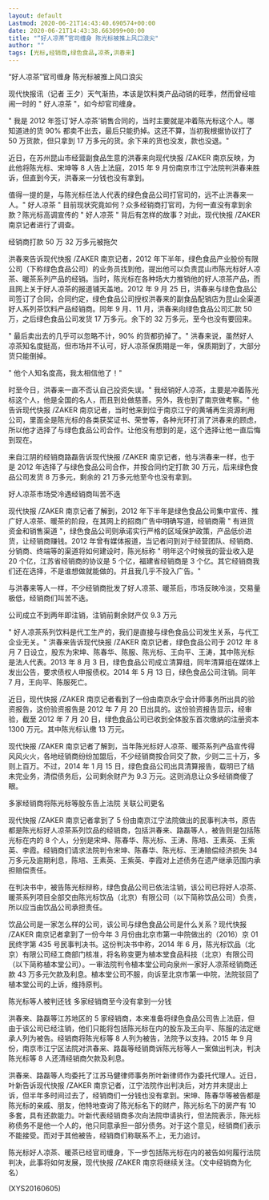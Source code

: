 ```yaml
---
layout: default
Lastmod: 2020-06-21T14:43:40.690574+00:00
date: 2020-06-21T14:43:38.663099+00:00
title: "“好人凉茶”官司缠身 陈光标被推上风口浪尖"
author: ""
tags: [光标,经销商,绿色食品,凉茶,洪春来]
---
```


“好人凉茶”官司缠身 陈光标被推上风口浪尖

现代快报讯（记者 王夕）天气渐热，本该是饮料类产品动销的旺季，然而曾经喧闹一时的 " 好人凉茶 "，如今却官司缠身。

" 我是 2012 年签订‘好人凉茶’销售合同的，当时主要就是冲着陈光标这个人。哪知道进的货 90% 都卖不出去，最后只能扔掉。这还不算，当初我根据协议打了 50 万货款，但只拿到 17 万多元的货。余下来的货也没发，款也没退。"

近日，在苏州昆山市经营副食品生意的洪春来向现代快报 /ZAKER 南京反映，为此他将陈光标、宋坤等 8 人告上法庭，2015 年 9 月份南京市江宁法院判洪春来胜诉，但直到今天，洪春来一分钱也没有拿到。

值得一提的是，与陈光标任法人代表的绿色食品公司打官司的，远不止洪春来一人。" 好人凉茶 " 目前现状究竟如何？众多经销商打官司，为何一直没有拿到余款？陈光标高调宣传的 " 好人凉茶 " 背后有怎样的故事？对此，现代快报 /ZAKER 南京记者进行了调查。

经销商打款 50 万 32 万多元被拖欠

洪春来告诉现代快报 /ZAKER 南京记者，2012 年下半年，绿色食品产业股份有限公司（下称绿色食品公司）的业务员找到他，提出他可以负责昆山市陈光标好人凉茶、暖茶系列产品的经销。当时，陈光标在各种场大力推销他的好人凉茶产品，而且网上关于好人凉茶的报道铺天盖地。2012 年 9 月 25 日，洪春来与绿色食品公司签订了合同，合同约定，绿色食品公司授权洪春来的副食品配销店为昆山全渠道好人系列茶饮料产品经销商。同年 9 月、11 月，洪春来向绿色食品公司汇款 50 万，之后绿色食品公司发货 17 万多元。余下的 32 万多元，至今也没有要回来。

" 最后卖出去的几乎可以忽略不计，90% 的货都扔掉了。" 洪春来说，虽然好人凉茶知名度挺高，但市场并不认可，好人凉茶保质期是一年，保质期到了，大部分货只能倒掉。

" 他个人知名度高，我太相信他了！"

时至今日，洪春来一直不否认自己投资失误。" 我经销好人凉茶，主要是冲着陈光标这个人，他是全国的名人，而且到处做慈善。另外，我也到了南京做考察。" 他告诉现代快报 /ZAKER 南京记者，当时他来到位于南京江宁的黄埔再生资源利用公司，里面全是陈光标的各类获奖证书、荣誉等，各种光环打消了洪春来的顾虑，所以他才选择了与绿色食品公司合作。让他没有想到的是，这个选择让他一直后悔到现在。

来自江阴的经销商路磊告诉现代快报 /ZAKER 南京记者，他与洪春来一样，也于是 2012 年选择了与绿色食品公司合作，并按合同约定打款 30 万元，后来绿色食品公司发货 8 万多元，剩余的 21 万多元他至今也没有拿到。

好人凉茶市场受冷遇经销商叫苦不迭

现代快报 /ZAKER 南京记者了解到，2012 年下半年是绿色食品公司集中宣传、推广好人凉茶、暖茶的阶段，在其网上的招商广告中明确写道，经销商需 " 有进货资金和销售渠道 "，绿色食品公司则承诺实行严格的区域保护政策，产品低价进货，让经销商赚钱。2012 年曾有媒体报道，当记者问到对于经营团队、经销商、分销商、终端等的渠道将如何建设时，陈光标称 " 明年这个时候我的营业收入是 20 个亿，江苏省经销商的协议是 5 个亿，福建省经销商是 3 个亿。其它经销商我们还在选择，不是谁想做就能做的。并且我几乎不投入广告。"

与洪春来等人一样，不少经销商批发了好人凉茶、暖茶后，市场反映冷淡，交易量极低，经销商们叫苦不迭。

公司成立不到两年即注销，注销前剩余财产仅 9.3 万元

" 好人凉茶系列饮料是代工生产的，我们是直接与绿色食品公司发生关系，与代工企业无关。" 洪春来告诉现代快报 /ZAKER 南京记者，绿色食品公司于 2012 年 8 月 7 日设立，股东为宋坤、陈春华、陈服、陈光标、王向平、王涛，其中陈光标是法人代表。2013 年 8 月 3 日，绿色食品公司成立清算组，同年清算组在媒体上发出公告，要求债权人申报债权。2014 年 5 月 13 日，绿色食品公司注销。同年 7 月，王向平、陈服死亡。

近日，现代快报 /ZAKER 南京记者看到了一份由南京永宁会计师事务所出具的验资报告，这份验资报告是 2012 年 7 月 20 日出具的。这份验资报告显示，经审验，截至 2012 年 7 月 20 日，绿色食品公司已收到全体股东首次缴纳的注册资本 1300 万元。其中陈光标认缴 13 万元。

现代快报 /ZAKER 南京记者了解到，当年陈光标好人凉茶、暖茶系列产品宣传得风风火火，各地经销商纷纷加盟后，不少经销商按合同交了款，少则二三十万，多则上百万。不过，2014 年 1 月 15 日，绿色食品公司出具清算报告，载明已了结未完业务，清偿债务后，公司剩余财产为 9.3 万元。这则消息让众多经销商傻了眼。

多家经销商将陈光标等股东告上法院 关联公司更名

现代快报 /ZAKER 南京记者拿到了 5 份由南京江宁法院做出的民事判决书，原告都是陈光标好人凉茶系列饮品的经销商，包括洪春来、路磊等人，被告则是包括陈光标在内的 8 个人，分别是宋坤、陈春华、陈光标、王涛、陈培、王素英、王紫英、李霞。经销商们请求法院判令宋坤、陈春华、陈光标、王涛赔偿经济损失 34 万多元及逾期利息，陈培、王素英、王紫英、李霞对上述债务在遗产继承范围内承担赔偿责任。

在判决书中，被告陈光标辩称，绿色食品公司已依法注销，该公司已将好人凉茶、暖茶系列项目全部交由陈光标饮品（北京）有限公司（以下简称饮品公司）负责，所以应当由饮品公司承担责任。

饮品公司是一家怎么样的公司，该公司与绿色食品公司是什么关系？现代快报 /ZAKER 南京记者拿到了一份今年 3 月份由北京市第一中院做出的（2016）京 01 民终字第 435 号民事判决书。这份判决书中称，2014 年 6 月，陈光标饮品（北京）有限公司经工商部门核准，将名称变更为植本堂食品科技（北京）有限公司（以下简称植本堂公司）。一审法院判令植本堂公司向泉州一家好人凉茶经销商还款 43 万多元欠款及利息。植本堂公司不服，向诉至北京市第一中院，法院驳回了植本堂公司的上诉，维持原判。

陈光标等人被判还钱 多家经销商至今没有拿到一分钱

洪春来、路磊等江苏地区的 5 家经销商，本来准备将绿色食品公司告上法庭，但由于该公司已经注销，他们只能将包括陈光标在内的股东及王向平、陈服的法定继承人列为被告。经销商将陈光标等 8 人列为被告，法院予以支持。2015 年 9 月份，南京市江宁区法院对洪春来、路磊等经销商诉陈光标等人一案做出判决，判决陈光标等 8 人还清经销商欠款及利息。

洪春来、路磊等人均委托了江苏马健律师事务所叶新律师作为委托代理人。近日，叶新告诉现代快报 /ZAKER 南京记者，江宁法院作出判决后，对方并未提出上诉，但半年多时间过去了，经销商们一分钱也没有拿到。宋坤、陈春华等被告都是陈光标的亲戚、朋友，他特地查询了陈光标名下的财产，陈光标名下的房产有 10 多套，具有还款能力。叶新代表经销商多次向法院申请执行，但法院表示，陈光标称债务不是他一个人的，他只同意承担一部分债务。对于这个意见，经销商们表示不能接受。而对于其他被告，经销商们称联系不上，无力追讨。

陈光标好人凉茶、暖茶已经官司缠身，下一步包括陈光标在内的被告如何履行法院判决，此事将如何发展，现代快报 /ZAKER 南京将继续关注。（文中经销商为化名）

(XYS20160605)

